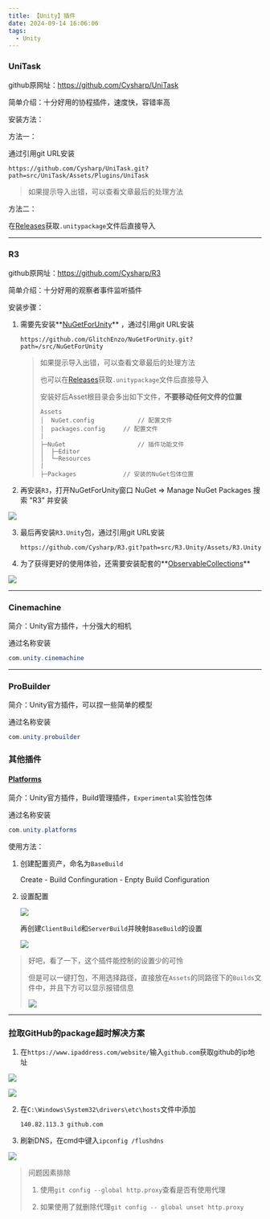 ```yaml
---
title: 【Unity】插件
date: 2024-09-14 16:06:06
tags:
  - Unity
---
```


### UniTask

github原网址：https://github.com/Cysharp/UniTask

简单介绍：十分好用的协程插件，速度快，容错率高

安装方法：

方法一：

通过引用git URL安装

```url
https://github.com/Cysharp/UniTask.git?path=src/UniTask/Assets/Plugins/UniTask
```

> 如果提示导入出错，可以查看文章最后的处理方法

方法二：

在[Releases](https://github.com/Cysharp/UniTask/releases)获取`.unitypackage`文件后直接导入



---

### R3

github原网址：https://github.com/Cysharp/R3

简单介绍：十分好用的观察者事件监听插件

安装步骤：

1. 需要先安装**[NuGetForUnity](https://github.com/GlitchEnzo/NuGetForUnity)** ，通过引用git URL安装

   ```url
   https://github.com/GlitchEnzo/NuGetForUnity.git?path=/src/NuGetForUnity
   ```

   > 如果提示导入出错，可以查看文章最后的处理方法
   >
   > 也可以在[Releases](https://github.com/GlitchEnzo/NuGetForUnity/releases)获取`.unitypackage`文件后直接导入
   >
   > 安装好后Asset根目录会多出如下文件，**不要移动任何文件的位置**
   >
   > ```
   > Assets
   > │  NuGet.config			// 配置文件
   > │  packages.config		// 配置文件
   > |
   > ├─NuGet					// 插件功能文件
   > │  ├─Editor
   > │  └─Resources
   > |
   > ├─Packages				// 安装的NuGet包体位置
   > ```

2. 再安装`R3`，打开NuGetForUnity窗口 NuGet => Manage NuGet Packages 搜索 "R3" 并安装

<img class="half" src="/../images/unity/插件/安装R3-1.png"></img>

3. 最后再安装`R3.Unity`包，通过引用git URL安装

   ```url
   https://github.com/Cysharp/R3.git?path=src/R3.Unity/Assets/R3.Unity
   ```

4. 为了获得更好的使用体验，还需要安装配套的**[ObservableCollections](https://github.com/Cysharp/ObservableCollections)**

<img class="half" src="/../images/unity/插件/安装R3-2.png"></img>



---

### Cinemachine

简介：Unity官方插件，十分强大的相机

通过名称安装

```C#
com.unity.cinemachine
```



---

### ProBuilder

简介：Unity官方插件，可以捏一些简单的模型

通过名称安装

```C#
com.unity.probuilder
```





### 其他插件

#### [Platforms](https://docs.unity3d.com/Packages/com.unity.platforms@1.0/manual/index.html)

简介：Unity官方插件，Build管理插件，`Experimental`实验性包体

通过名称安装

```C#
com.unity.platforms
```

使用方法：

1. 创建配置资产，命名为`BaseBuild`

   Create - Build Confinguration - Enpty Build Configuration

2. 设置配置

   <img class="half" src="/../images/unity/插件/BaseBuild-1.png"></img>

   再创建`ClientBuild`和`ServerBuild`并映射`BaseBuild`的设置

   <img class="half" src="/../images/unity/插件/BaseBuild-2.png"></img>

> 好吧，看了一下，这个插件能控制的设置少的可怜
>
> 但是可以一键打包，不用选择路径，直接放在`Assets`的同路径下的`Builds`文件中，并且下方可以显示报错信息
>
> <img class="half" src="/../images/unity/插件/BaseBuild-3.png"></img>















---


### 拉取GitHub的package超时解决方案

1. 在`https://www.ipaddress.com/website/`输入`github.com`获取github的ip地址

<img class="half" src="/../images/unity/插件/GitHub_IP-1.png"></img>

<img class="half" src="/../images/unity/插件/GitHub_IP-2.png"></img>

2. 在`C:\Windows\System32\drivers\etc\hosts`文件中添加

   ```hosts
   140.82.113.3	github.com
   ```

3. 刷新DNS，在cmd中键入`ipconfig /flushdns`

<img class="half" src="/../images/unity/插件/刷新DNS.png"></img>

> 问题因素排除
>
> 1. 使用`git config --global http.proxy`查看是否有使用代理
>
> 2. 如果使用了就删除代理`git config -- global unset http.proxy`
